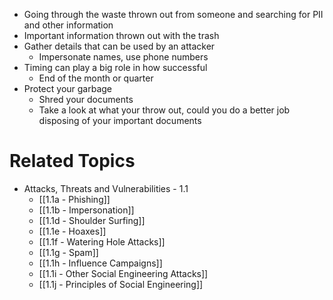 - Going through the waste thrown out from someone and searching for PII and other information
- Important information thrown out with the trash
- Gather details that can be used by an attacker
	- Impersonate names, use phone numbers
- Timing can play a big role in how successful
	- End of the month or quarter
- Protect your garbage
	- Shred your documents
	- Take a look at what your throw out, could you do a better job disposing of your important documents

# Related Topics
- Attacks, Threats and Vulnerabilities - 1.1
	- [[1.1a - Phishing]]
	- [[1.1b - Impersonation]]
	- [[1.1d - Shoulder Surfing]]
	- [[1.1e - Hoaxes]]
	- [[1.1f - Watering Hole Attacks]]
	- [[1.1g - Spam]]
	- [[1.1h - Influence Campaigns]]
	- [[1.1i - Other Social Engineering Attacks]]
	- [[1.1j - Principles of Social Engineering]]